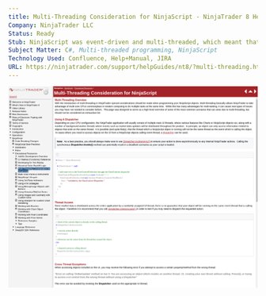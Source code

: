 ```yaml
---
title: Multi-Threading Consideration for NinjaScript - NinjaTrader 8 Help Guide
Company: NinjaTrader LLC
Status: Ready
Stub: NinjaScript was event-driven and multi-threaded, which meant that 3rd party C# developers needed to be aware of how to handle programming scenarios that sometimes needed to be dispatched between parallel threads.
Subject Matter: C#, Multi-threaded programming, NinjaScript
Technology Used: Confluence, Help+Manual, JIRA
URL: https://ninjatrader.com/support/helpGuides/nt8/?multi-threading.htm
---
```

![alt text](./img/multi.png)